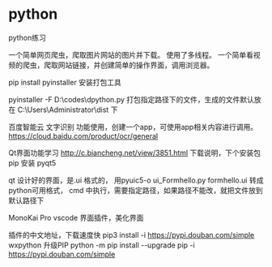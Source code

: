 # python
python练习


一个简单网页爬虫，爬取图片网站的图片并下载。 使用了多线程。
一个简单看视频的爬虫，爬取网站链接，并创建简单的操作界面，调用浏览器。


pip install pyinstaller
安装打包工具


pyinstaller -F D:\codes\dpython.py
打包指定路径下的文件，生成的文件默认放在 C:\Users\Administrator\dist 下



百度智能云
文字识别 功能使用，创建一个app，可使用app相关内容进行调用。
https://cloud.baidu.com/product/ocr/general


Qt界面功能学习
http://c.biancheng.net/view/3851.html  下载说明，下个安装包 
pip 安装 pyqt5

qt 设计好的界面，是.ui 格式的， 用pyuic5-o ui_Formhello.py formhello.ui  转成python可用格式， cmd 中执行，需要指定路径，如果路径不能改，就把文件放到默认路径下


MonoKai Pro vscode 界面插件，美化界面

插件的中文地址，下载速度快
pip3 install -i https://pypi.douban.com/simple wxpython
升级PIP
python -m pip install --upgrade pip -i https://pypi.douban.com/simple
